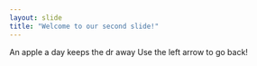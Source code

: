 ```yaml
---
layout: slide
title: "Welcome to our second slide!"
---
```

An apple a day keeps the dr away
Use the left arrow to go back!
